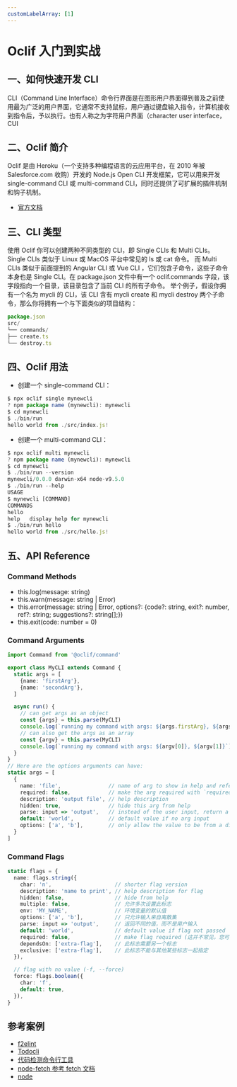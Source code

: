 ```yaml
---
customLabelArray: [1]
---
```


# <Label :level='1'/>Oclif 入门到实战

## 一、如何快速开发 CLI

CLI（Command Line Interface）命令行界面是在图形用户界面得到普及之前使用最为广泛的用户界面，它通常不支持鼠标，用户通过键盘输入指令，计算机接收到指令后，予以执行。也有人称之为字符用户界面（character user interface，CUI

## 二、Oclif 简介

Oclif 是由 Heroku（一个支持多种编程语言的云应用平台，在 2010 年被 Salesforce.com 收购）开发的 Node.js Open CLI 开发框架，它可以用来开发 single-command CLI 或 multi-command CLI，同时还提供了可扩展的插件机制和钩子机制。

- [官方文档](https://oclif.io/docs/commands)

## 三、CLI 类型

使用 Oclif 你可以创建两种不同类型的 CLI，即 Single CLIs 和 Multi CLIs。
Single CLIs 类似于 Linux 或 MacOS 平台中常见的 ls 或 cat 命令。
而 Multi CLIs 类似于前面提到的 Angular CLI 或 Vue CLI ，它们包含子命令，这些子命令本身也是 Single CLI。在 package.json 文件中有一个 oclif.commands 字段，该字段指向一个目录，该目录包含了当前 CLI 的所有子命令。
举个例子，假设你拥有一个名为 mycli 的 CLI，该 CLI 含有 mycli create 和 mycli destroy 两个子命令，那么你将拥有一个与下面类似的项目结构：

```js
package.json
src/
└── commands/
├── create.ts
└── destroy.ts
```

## 四、Oclif 用法

- 创建一个 single-command CLI：

```js
$ npx oclif single mynewcli
? npm package name (mynewcli): mynewcli
$ cd mynewcli
$ ./bin/run
hello world from ./src/index.js!
```

- 创建一个 multi-command CLI：

```js
$ npx oclif multi mynewcli
? npm package name (mynewcli): mynewcli
$ cd mynewcli
$ ./bin/run --version
mynewcli/0.0.0 darwin-x64 node-v9.5.0
$ ./bin/run --help
USAGE
$ mynewcli [COMMAND]
COMMANDS
hello
help   display help for mynewcli
$ ./bin/run hello
hello world from ./src/hello.js!
```

## 五、API Reference

### Command Methods

- this.log(message: string)
- this.warn(message: string | Error)
- this.error(message: string | Error, options?: {code?: string, exit?: number, ref?: string; suggestions?: string[];})
- this.exit(code: number = 0)

### Command Arguments

```ts
import Command from '@oclif/command'

export class MyCLI extends Command {
  static args = [
    {name: 'firstArg'},
    {name: 'secondArg'},
  ]

  async run() {
    // can get args as an object
    const {args} = this.parse(MyCLI)
    console.log(`running my command with args: ${args.firstArg}, ${args.secondArg}`)
    // can also get the args as an array
    const {argv} = this.parse(MyCLI)
    console.log(`running my command with args: ${argv[0]}, ${argv[1]}`)
  }
}
// Here are the options arguments can have:
static args = [
  {
    name: 'file',               // name of arg to show in help and reference with args[name]
    required: false,            // make the arg required with `required: true`
    description: 'output file', // help description
    hidden: true,               // hide this arg from help
    parse: input => 'output',   // instead of the user input, return a different value
    default: 'world',           // default value if no arg input
    options: ['a', 'b'],        // only allow the value to be from a discrete set
  }
]
```

### Command Flags

```ts
static flags = {
  name: flags.string({
    char: 'n',                    // shorter flag version
    description: 'name to print', // help description for flag
    hidden: false,                // hide from help
    multiple: false,              // 允许多次设置此标志
    env: 'MY_NAME',               // 环境变量的默认值
    options: ['a', 'b'],          // 只允许输入来自离散集
    parse: input => 'output',     // 返回不同的值，而不是用户输入
    default: 'world',             // default value if flag not passed
    required: false,              // make flag required (这并不常见，您可能应该改用参数)
    dependsOn: ['extra-flag'],    // 此标志需要另一个标志
    exclusive: ['extra-flag'],    // 此标志不能与其他某些标志一起指定
  }),

  // flag with no value (-f, --force)
  force: flags.boolean({
    char: 'f',
    default: true,
  }),
}
```

## 参考案例

- [f2elint](https://www.npmjs.com/package/f2elint)
- [Todocli](https://www.colabug.com/2020/0213/6985448/)
- [代码检测命令行工具](https://blog.csdn.net/astonishqft/article/details/103861087)
- [node-fetch 参考 fetch 文档](https://developer.mozilla.org/zh-CN/docs/Web/API/Fetch_API/Using_Fetch)
- [node](https://blog.csdn.net/qq_40560331/article/details/107332598)

